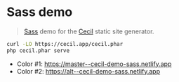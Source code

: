 # Sass demo

> [Sass](https://sass-lang.com) demo for the [Cecil](https://cecil.app) static site generator.

```bash
curl -LO https://cecil.app/cecil.phar
php cecil.phar serve
```

- Color #1: <https://master--cecil-demo-sass.netlify.app>
- Color #2: <https://alt--cecil-demo-sass.netlify.app>
